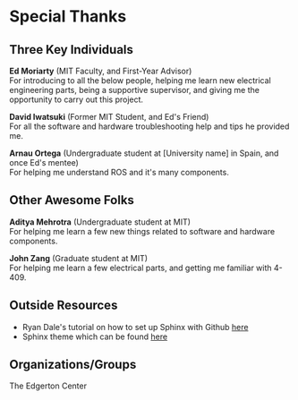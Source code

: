 # Special Thanks

## Three Key Individuals

**Ed Moriarty** (MIT Faculty, and First-Year Advisor)  
 For introducing to all the below people, helping me learn new electrical engineering parts, being a supportive supervisor, and giving me the opportunity to carry out this project.

**David Iwatsuki** (Former MIT Student, and Ed's Friend)  
For all the software and hardware troubleshooting help and tips he provided me.

**Arnau Ortega** (Undergraduate student at [University name] in Spain, and once Ed's mentee)  
For helping me understand ROS and it's many components.

## Other Awesome Folks

**Aditya Mehrotra** (Undergraduate student at MIT)  
For helping me learn a few new things related to software and hardware components.

**John Zang** (Graduate student at MIT)  
For helping me learn a few electrical parts, and getting me familiar with 4-409.

## Outside Resources

* Ryan Dale's tutorial on how to set up Sphinx with Github [here](https://daler.github.io/sphinxdoc-test/includeme.html)
* Sphinx theme which can be found [here](https://github.com/pradyunsg/furo)

## Organizations/Groups
The Edgerton Center
